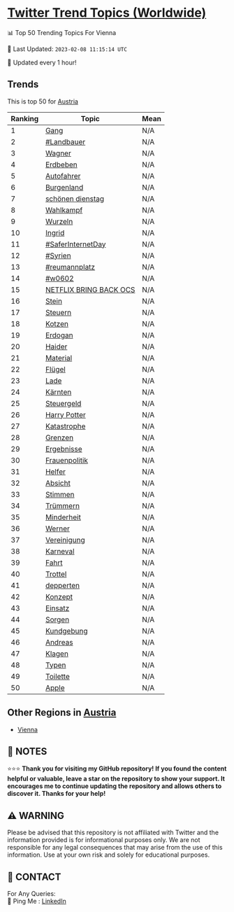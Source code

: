 [Twitter Trend Topics (Worldwide)](https://github.com/ErcinDedeoglu/Twitter-Trend-Topics)
==========


📊 Top 50 Trending Topics For Vienna

📆 Last Updated: `2023-02-08 11:15:14 UTC`

🔧 Updated every 1 hour!


## Trends

This is top 50 for [Austria](</Austria>)

| Ranking | Topic | Mean |
| ------- | ------------ | ------------ |
| 1 | [Gang](http://twitter.com/search?q=Gang) | N/A |
| 2 | [#Landbauer](http://twitter.com/search?q=%23Landbauer) | N/A |
| 3 | [Wagner](http://twitter.com/search?q=Wagner) | N/A |
| 4 | [Erdbeben](http://twitter.com/search?q=Erdbeben) | N/A |
| 5 | [Autofahrer](http://twitter.com/search?q=Autofahrer) | N/A |
| 6 | [Burgenland](http://twitter.com/search?q=Burgenland) | N/A |
| 7 | [schönen dienstag](http://twitter.com/search?q=sch%c3%b6nen+dienstag) | N/A |
| 8 | [Wahlkampf](http://twitter.com/search?q=Wahlkampf) | N/A |
| 9 | [Wurzeln](http://twitter.com/search?q=Wurzeln) | N/A |
| 10 | [Ingrid](http://twitter.com/search?q=Ingrid) | N/A |
| 11 | [#SaferInternetDay](http://twitter.com/search?q=%23SaferInternetDay) | N/A |
| 12 | [#Syrien](http://twitter.com/search?q=%23Syrien) | N/A |
| 13 | [#reumannplatz](http://twitter.com/search?q=%23reumannplatz) | N/A |
| 14 | [#w0602](http://twitter.com/search?q=%23w0602) | N/A |
| 15 | [NETFLIX BRING BACK OCS](http://twitter.com/search?q=NETFLIX+BRING+BACK+OCS) | N/A |
| 16 | [Stein](http://twitter.com/search?q=Stein) | N/A |
| 17 | [Steuern](http://twitter.com/search?q=Steuern) | N/A |
| 18 | [Kotzen](http://twitter.com/search?q=Kotzen) | N/A |
| 19 | [Erdogan](http://twitter.com/search?q=Erdogan) | N/A |
| 20 | [Haider](http://twitter.com/search?q=Haider) | N/A |
| 21 | [Material](http://twitter.com/search?q=Material) | N/A |
| 22 | [Flügel](http://twitter.com/search?q=Fl%c3%bcgel) | N/A |
| 23 | [Lade](http://twitter.com/search?q=Lade) | N/A |
| 24 | [Kärnten](http://twitter.com/search?q=K%c3%a4rnten) | N/A |
| 25 | [Steuergeld](http://twitter.com/search?q=Steuergeld) | N/A |
| 26 | [Harry Potter](http://twitter.com/search?q=Harry+Potter) | N/A |
| 27 | [Katastrophe](http://twitter.com/search?q=Katastrophe) | N/A |
| 28 | [Grenzen](http://twitter.com/search?q=Grenzen) | N/A |
| 29 | [Ergebnisse](http://twitter.com/search?q=Ergebnisse) | N/A |
| 30 | [Frauenpolitik](http://twitter.com/search?q=Frauenpolitik) | N/A |
| 31 | [Helfer](http://twitter.com/search?q=Helfer) | N/A |
| 32 | [Absicht](http://twitter.com/search?q=Absicht) | N/A |
| 33 | [Stimmen](http://twitter.com/search?q=Stimmen) | N/A |
| 34 | [Trümmern](http://twitter.com/search?q=Tr%c3%bcmmern) | N/A |
| 35 | [Minderheit](http://twitter.com/search?q=Minderheit) | N/A |
| 36 | [Werner](http://twitter.com/search?q=Werner) | N/A |
| 37 | [Vereinigung](http://twitter.com/search?q=Vereinigung) | N/A |
| 38 | [Karneval](http://twitter.com/search?q=Karneval) | N/A |
| 39 | [Fahrt](http://twitter.com/search?q=Fahrt) | N/A |
| 40 | [Trottel](http://twitter.com/search?q=Trottel) | N/A |
| 41 | [depperten](http://twitter.com/search?q=depperten) | N/A |
| 42 | [Konzept](http://twitter.com/search?q=Konzept) | N/A |
| 43 | [Einsatz](http://twitter.com/search?q=Einsatz) | N/A |
| 44 | [Sorgen](http://twitter.com/search?q=Sorgen) | N/A |
| 45 | [Kundgebung](http://twitter.com/search?q=Kundgebung) | N/A |
| 46 | [Andreas](http://twitter.com/search?q=Andreas) | N/A |
| 47 | [Klagen](http://twitter.com/search?q=Klagen) | N/A |
| 48 | [Typen](http://twitter.com/search?q=Typen) | N/A |
| 49 | [Toilette](http://twitter.com/search?q=Toilette) | N/A |
| 50 | [Apple](http://twitter.com/search?q=Apple) | N/A |



## Other Regions in [Austria](</Austria>)

* [Vienna](</Austria/Vienna.md>)



## 📝 NOTES

⭐⭐⭐ **Thank you for visiting my GitHub repository! If you found the content helpful or valuable, leave a star on the repository to show your support. It encourages me to continue updating the repository and allows others to discover it. Thanks for your help!**


## ⚠️ WARNING

Please be advised that this repository is not affiliated with Twitter and the information provided is for informational purposes only. We are not responsible for any legal consequences that may arise from the use of this information. Use at your own risk and solely for educational purposes.


## 📨 CONTACT

 For Any Queries:  
            🏓 Ping Me : [LinkedIn](https://www.linkedin.com/in/ercindedeoglu/)
